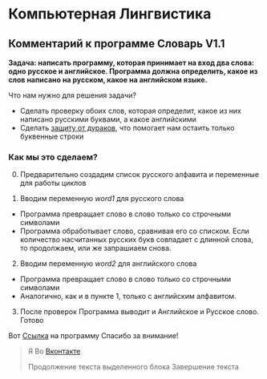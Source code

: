 Компьютерная Лингвистика
=====================
Комментарий к программе Словарь V1.1
-----------------------------------
**Задача: написать программу, которая принимает на вход два слова: одно русское и английское. Программа должна определить, какое из слов написано на русском, какое на английском языке.**

Что нам нужно для решения задачи?

* Сделать проверку обоих слов, которая определит, какое из них написано русскими буквами, а какое английскими
* Сделать [защиту от дураков](https://ru.wikipedia.org/wiki/Защита_от_дурака), что помогает нам остаить только буквенные строки

### Как мы это сделаем?
0. Предварительно создадим список русского алфавита и переменные для работы циклов

1. Вводим переменную *word1* для русского слова
* Программа превращает слово в слово только со строчными символами
* Программа обработывает слово, сравнивая его со списком. Если количество насчитанных русских букв совпадает с длинной слова, то продолжаем, или же запрашиаем снова.

2. Вводим переменную *word2* для английского слова
* Программа превращает слово в слово только со строчными символами
* Аналогично, как и в пункте 1, только с английским алфавитом.

3. После проверок Программа выводит и Английское и Русское слово. Готово

Вот [Ссылка](https://github.com/GordeyZuev/Computer-Linguistics/blob/main/Словарь_2.py) на программу
Спасибо за внимание!



> Я Во [Вконтакте](https://vk.com/gordey.zuev)
> 
> Продолжение текста выделенного блока
> Завершение текста
